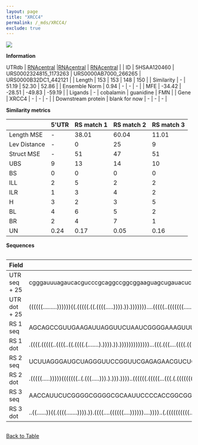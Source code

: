 ```yaml
---
layout: page
title: "XRCC4"
permalink: /_mds/XRCC4/
exclude: true
---
```




![](../../alns_9.28.22/aln_5HSAA120460_0.949.png?raw=true)


**Information**
<div style="overflow-x:auto;" markdown="block>
| | 5'UTR       | RS match 1   | RS match 2  | RS match 3 |
| ---- | ----------- | ----------- | ----------- | ----------- |
| Link | <a href="http://utrdb.ba.itb.cnr.it/getutr/5HSAA120460/1" target="_blank" rel="noopener noreferrer">UTRdb</a>   | <a href="https://rnacentral.org/rna/URS0002324815/1173263" target="_blank" rel="noopener noreferrer">RNAcentral</a>     |<a href="https://rnacentral.org/rna/URS0000AB7000/266265" target="_blank" rel="noopener noreferrer">RNAcentral</a>  | <a href="https://rnacentral.org/rna/URS0000B32DC1/442121" target="_blank" rel="noopener noreferrer">RNAcentral</a>   |
| ID | 5HSAA120460     | URS0002324815_1173263     | URS0000AB7000_266265     | URS0000B32DC1_442121     |
| Length | 153     |  153    | 148   |  150    |
| Similarity | - | 51.19 | 52.30 | 52.86 |
| Ensemble Norm | 0.94 | - | - | - |
| MFE | -34.42 | -28.51 | -49.83 | -59.19 |
| Ligands | - | cobalamin | guanidine | FMN |
| Gene | XRCC4 | - | - | - |
| Downstream protein | blank for now    |    -    | -  | - |
</div>

**Similarity metrics**

| | 5'UTR       | RS match 1   | RS match 2  | RS match 3 |
| ---- | ----------- | ----------- | ----------- | ----------- |
| Length MSE | - | 38.01 | 60.04 | 11.01 |
| Lev Distance | - | 0 | 25 | 9 |
| Struct MSE | - | 51 | 47 | 51 |
| UBS| 9 | 13 | 14 | 10 |
| BS | 0 | 0 | 0 | 0 |
| ILL | 2 | 5 | 2 | 2 |
| ILR | 1 | 3 | 4 | 2 |
| H | 3 | 2 | 3 | 5 |
| BL | 4 | 6 | 5 | 2 |
| BR | 2 | 4 | 7 | 1 |
| UN | 0.24 | 0.17 | 0.05 | 0.16 |

**Sequences**


<div style="overflow-x:auto;">

<table>
<colgroup>
<col width="30%" />
<col width="70%" />
</colgroup>
<thead>
<tr class="header">
<th>Field</th>
<th>Description</th>
</tr>
</thead>
<tbody>
<tr>
<td markdown="span">UTR seq + 25 </td>
<td markdown="span"> cgggauuuagaucacgucccgcaggccggcggaaguagcugauacucucauugguugcaaaaccuugaucugugaaagcgggcguuuuggaagauaccggaaguagagucacggagagguauuaagaaATGGAGAGAAAAATAAGCAGAATCC </td>
</tr>
<tr>
<td markdown="span">UTR dot + 25  </td>
<td markdown="span"> ((((((.........))))))((.(((((.((.((((.....)))).)).)))))))....(((((..(((((((......((.((((((......))))))))....)))))))))))).................................
</td>
</tr>


<tr>
<td markdown="span">RS 1 seq </td>
<td markdown="span"> AGCAGCCGUUGAAGAUUAGGUUCUAAUCGGGGAAAGUUUGGUGCAAAUCCAACGCUGUACCGCAACUGUAAAAGAGCAAUAAAGUGAAGUUUAGUUUUUUACUAUUCUCUAAGUUCUCUAAGUCAGAAUGCCCGCCAAAGUCUAGAUCAAUAU
</td>
</tr>


<tr>
<td markdown="span">RS 1 dot </td>
<td markdown="span"> .((((.(((((..((((..((.((((.(.......).)))).)).)))))))))))))...(((.(((....((((.(((..((.(((...((((.....))))))).))..)))))))....)))..)))......................
</td>
</tr>


<tr>
<td markdown="span">RS 2 seq </td>
<td markdown="span"> UCUUAGGGAUGCUAGGGUUCCGGUUCGAGAGAACGUCUGGUCCGAGAGCAGCCCGGUGCGCCGACAGGUUCGAUUGCUUCGCUUGCAGGUUCCACUGCGGACACGAACGGCCGGUGGCACUACACGGCGGGACAAAAGCCCGGGAGAU
</td>
</tr>


<tr>
<td markdown="span">RS 2 dot </td>
<td markdown="span"> .(((((.....)))))(((((((..(.(((.....))).).))).))))..((((((.(((((...(((.(.(((((((((.((((((......))))))...)))..))).))).).)))...))))).)........)))))....
</td>
</tr>


<tr>
<td markdown="span">RS 3 seq </td>
<td markdown="span"> AACCAUUCUCGGGGCGGGGCGCAAUUCCCCACCGGCGGUAAUGGCGGCGCGAGCUGCCUAGCCCGCGAGCGCUCCGGCCACAAGCCGGAGGUCAGCAGAUCCGGUUGGAUUCCGGAGCCGACGGUAUAGUCCGGAUGAAAGAGAAGGGUA
</td>
</tr>


<tr>
<td markdown="span">RS 3 dot </td>
<td markdown="span"> ..((......))((.((((.......)))).)).((((....((((((....))))))....))))..(.((((((((((...((((((..........)))))))))...))))))))..(((......))).................
</td>
</tr>

</tbody>
</table>


</div>


[Back to Table](../../display)
